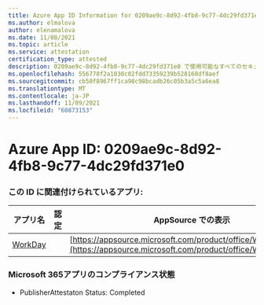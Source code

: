 ```yaml
---
title: Azure App ID Information for 0209ae9c-8d92-4fb8-9c77-4dc29fd371e0
ms.author: elmalova
author: elenamalova
ms.date: 11/08/2021
ms.topic: article
ms.service: attestation
certification_type: attested
description: 0209ae9c-8d92-4fb8-9c77-4dc29fd371e0 で使用可能なすべてのセキュリティおよびコンプライアンス情報。
ms.openlocfilehash: 556778f2a1030c02fdd73359239b528168df8aef
ms.sourcegitcommit: cb50f8967ff1ca98c98bcadb26c05b3a5c5a6ea8
ms.translationtype: MT
ms.contentlocale: ja-JP
ms.lasthandoff: 11/09/2021
ms.locfileid: "60873153"
---
```

# <a name="azure-app-id-0209ae9c-8d92-4fb8-9c77-4dc29fd371e0"></a>Azure App ID: 0209ae9c-8d92-4fb8-9c77-4dc29fd371e0


### <a name="apps-associated-with-this-id"></a>この ID に関連付けられているアプリ:
| **アプリ名** | **認定** | **AppSource での表示** |
|--------------|---------------|-----------------------|
| [WorkDay](https://docs.microsoft.com/microsoft-365-app-certification/forward/WA200001555) |  | [https://appsource.microsoft.com/product/office/WA200001555](https://appsource.microsoft.com/product/office/WA200001555) |

### <a name="microsoft-365-app-compliance-status"></a>Microsoft 365アプリのコンプライアンス状態
- PublisherAttestaton Status: Completed
